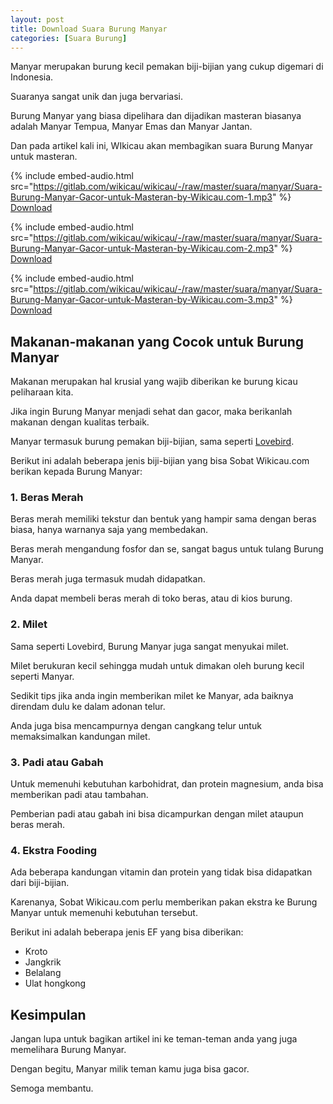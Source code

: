 ```yaml
---
layout: post
title: Download Suara Burung Manyar
categories: [Suara Burung]
---
```


Manyar merupakan burung kecil pemakan biji-bijian yang cukup digemari di Indonesia.

Suaranya sangat unik dan juga bervariasi.

Burung Manyar yang biasa dipelihara dan dijadikan masteran biasanya adalah Manyar Tempua, Manyar Emas dan Manyar Jantan.

Dan pada artikel kali ini, WIkicau akan membagikan suara Burung Manyar untuk masteran.

{% include embed-audio.html src="https://gitlab.com/wikicau/wikicau/-/raw/master/suara/manyar/Suara-Burung-Manyar-Gacor-untuk-Masteran-by-Wikicau.com-1.mp3" %}
[Download](http://bit.ly/2XrBUE2)

{% include embed-audio.html src="https://gitlab.com/wikicau/wikicau/-/raw/master/suara/manyar/Suara-Burung-Manyar-Gacor-untuk-Masteran-by-Wikicau.com-2.mp3" %}
[Download](http://bit.ly/2XmjFQz)

{% include embed-audio.html src="https://gitlab.com/wikicau/wikicau/-/raw/master/suara/manyar/Suara-Burung-Manyar-Gacor-untuk-Masteran-by-Wikicau.com-3.mp3" %}
[Download](http://bit.ly/2ZHIB2v)

## Makanan-makanan yang Cocok untuk Burung Manyar

Makanan merupakan hal krusial yang wajib diberikan ke burung kicau peliharaan kita.

Jika ingin Burung Manyar menjadi sehat dan gacor, maka berikanlah makanan dengan kualitas terbaik.

Manyar termasuk burung pemakan biji-bijian, sama seperti [Lovebird](https://wikicau.com/suara-lovebird/).

Berikut ini adalah beberapa jenis biji-bijian yang bisa Sobat Wikicau.com berikan kepada Burung Manyar:

### 1. Beras Merah

Beras merah memiliki tekstur dan bentuk yang hampir sama dengan beras biasa, hanya warnanya saja yang membedakan.

Beras merah mengandung fosfor dan se, sangat bagus untuk tulang Burung Manyar.

Beras merah juga termasuk mudah didapatkan.

Anda dapat membeli beras merah di toko beras, atau di kios burung.

### 2. Milet

Sama seperti Lovebird, Burung Manyar juga sangat menyukai milet.

Milet berukuran kecil sehingga mudah untuk dimakan oleh burung kecil seperti Manyar.

Sedikit tips jika anda ingin memberikan milet ke Manyar, ada baiknya direndam dulu ke dalam adonan telur.

Anda juga bisa mencampurnya dengan cangkang telur untuk memaksimalkan kandungan milet.

### 3. Padi atau Gabah

Untuk memenuhi kebutuhan karbohidrat, dan protein magnesium, anda bisa memberikan padi atau tambahan.

Pemberian padi atau gabah ini bisa dicampurkan dengan milet ataupun beras merah.

### 4. Ekstra Fooding

Ada beberapa kandungan vitamin dan protein yang tidak bisa didapatkan dari biji-bijian.

Karenanya, Sobat Wikicau.com perlu memberikan pakan ekstra ke Burung Manyar untuk memenuhi kebutuhan tersebut.

Berikut ini adalah beberapa jenis EF yang bisa diberikan:

- Kroto
- Jangkrik
- Belalang
- Ulat hongkong

## Kesimpulan

Jangan lupa untuk bagikan artikel ini ke teman-teman anda yang juga memelihara Burung Manyar.

Dengan begitu, Manyar milik teman kamu juga bisa gacor.

Semoga membantu.